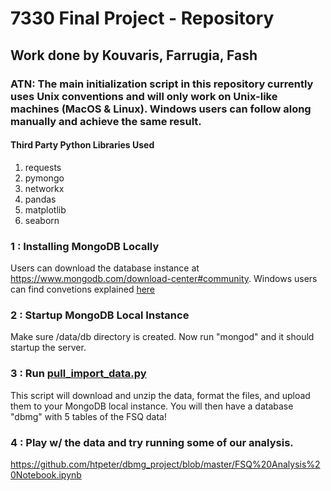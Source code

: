 # 7330 Final Project - Repository
## Work done by Kouvaris, Farrugia, Fash

### ATN: The main initialization script in this repository currently uses Unix conventions and will only work on Unix-like machines (MacOS & Linux). Windows users can follow along manually and achieve the same result.

#### Third Party Python Libraries Used
1. requests
2. pymongo
3. networkx
4. pandas
5. matplotlib
6. seaborn

### 1 : Installing MongoDB Locally
Users can download the database instance at https://www.mongodb.com/download-center#community.
Windows users can find convetions explained [here](https://github.com/htpeter/dbmg_project/blob/master/Intro%20to%20MongoDB.pdf) 

### 2 : Startup MongoDB Local Instance

Make sure /data/db directory is created. Now run "mongod" and it should startup the server.

### 3 : Run [pull_import_data.py](https://github.com/htpeter/dbmg_project/blob/master/pull_import_data.py)

This script will download and unzip the data, format the files, and upload them to your MongoDB local instance. You will then have a database "dbmg" with 5 tables of the FSQ data!

### 4 : Play w/ the data and try running some of our analysis.

https://github.com/htpeter/dbmg_project/blob/master/FSQ%20Analysis%20Notebook.ipynb



